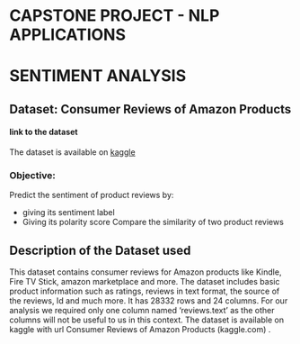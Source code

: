 # CAPSTONE PROJECT - NLP APPLICATIONS
# SENTIMENT ANALYSIS

## Dataset: Consumer Reviews of Amazon Products

#### link to the dataset 
The dataset is available on [kaggle](https://www.kaggle.com/datasets/datafiniti/consumer-reviews-of-amazon-products) 

### Objective:
Predict the sentiment of product reviews by:
- giving its sentiment label
- Giving its polarity score
Compare the similarity of two product reviews

## Description of the Dataset used

This dataset contains consumer reviews for Amazon products like Kindle, Fire
TV Stick, amazon marketplace and more. The dataset includes basic product
information such as ratings, reviews in text format, the source of the reviews,
Id and much more. It has 28332 rows and 24 columns.
For our analysis we required only one column named ‘reviews.text’ as the
other columns will not be useful to us in this context.
The dataset is available on kaggle with url Consumer Reviews of Amazon
Products (kaggle.com) .




